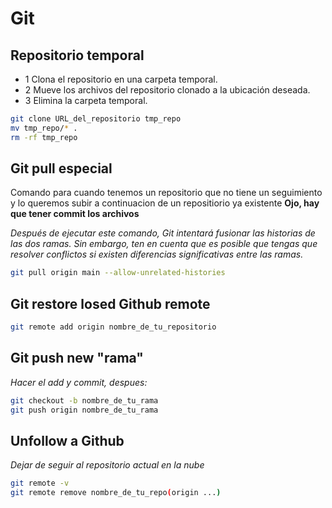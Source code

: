 

# Git

## Repositorio temporal

- 1 Clona el repositorio en una carpeta temporal.
- 2 Mueve los archivos del repositorio clonado a la ubicación deseada.
- 3 Elimina la carpeta temporal.

```bash
git clone URL_del_repositorio tmp_repo
mv tmp_repo/* .
rm -rf tmp_repo
```

## Git pull especial
Comando para cuando tenemos un repositorio que no tiene un seguimiento y lo queremos subir a continuacion de un repositiorio ya existente
**Ojo, hay que tener commit los archivos**

*Después de ejecutar este comando, Git intentará fusionar las historias de las dos ramas. Sin embargo, ten en cuenta que es posible que tengas que resolver conflictos si existen diferencias significativas entre las ramas.*


```bash
git pull origin main --allow-unrelated-histories
```

## Git restore losed Github remote

```bash
git remote add origin nombre_de_tu_repositorio
```

## Git push new "rama"

*Hacer el add y commit, despues:*

```bash
git checkout -b nombre_de_tu_rama
git push origin nombre_de_tu_rama
```

## Unfollow a Github

*Dejar de seguir al repositorio actual en la nube*

```bash
git remote -v
git remote remove nombre_de_tu_repo(origin ...)
```
